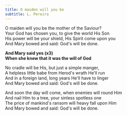 ```yaml
---
title: O maiden will you be
subtitle: L. Pereira
---
```


O maiden will you be the mother of the Saviour?   
Your God has chosen you, to give the world His Son   
His power will be your shield, His Spirit come upon you   
And Mary bowed and said: God's will be done.

**And Mary said yes (x3)   
When she knew that it was the will of God**

No cradle will be His, but just a simple manger,   
A helpless little babe from Herod's wrath He'll run   
And in a foreign land, long years He'll have to linger   
And Mary bowed and said: God's will be done.

And soon the day will come, when enemies will round Him   
And nail Him to a tree, your sinless spotless one   
The price of mankind's ransom will heavy fall upon Him   
And Mary bowed and said: God's will be done.
